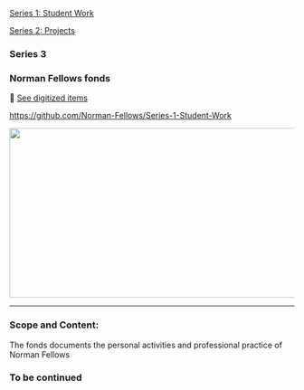 

[Series 1: Student Work](https://github.com/Norman-Fellows/Series-1-Student-Work)

[Series 2: Projects](https://github.com/Norman-Fellows/Series-2-Projects)



### Series 3
### Norman Fellows fonds 

👋
[See digitized items](https://www.flickr.com/photos/normanfellowsfonds)

https://github.com/Norman-Fellows/Series-1-Student-Work


<div align="center">
  <img src="https://media.giphy.com/media/dWesBcTLavkZuG35MI/giphy.gif" width="600" height="300"/>
</div>

---

### Scope and Content:
The fonds documents the personal activities and professional practice of Norman Fellows


### To be continued


<!--
**Archiblog/Archiblog** is a ✨ _special_ ✨ repository because its `README.md` (this file) appears on your GitHub profile.

Here are some ideas to get you started:

- 🔭 I’m currently working on ...
- 🌱 I’m currently learning ...
- 👯 I’m looking to collaborate on ...
- 🤔 I’m looking for help with ...
- 💬 Ask me about ...
- 📫 How to reach me: ...
- 😄 Pronouns: ...
- ⚡ Fun fact: ...
-->
